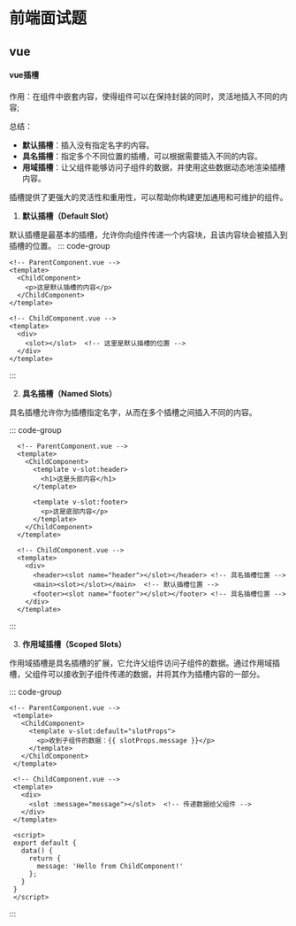 # 前端面试题  


## **vue**  


#### **vue插槽**

作用：在组件中嵌套内容，使得组件可以在保持封装的同时，灵活地插入不同的内容;  

总结：
- **默认插槽**：插入没有指定名字的内容。
- **具名插槽**：指定多个不同位置的插槽，可以根据需要插入不同的内容。
- **用域插槽**：让父组件能够访问子组件的数据，并使用这些数据动态地渲染插槽内容。
  
插槽提供了更强大的灵活性和重用性，可以帮助你构建更加通用和可维护的组件。

1. **默认插槽（Default Slot）**

  默认插槽是最基本的插槽，允许你向组件传递一个内容块，且该内容块会被插入到插槽的位置。
  ::: code-group

  ```vue  
  <!-- ParentComponent.vue -->
  <template>
    <ChildComponent>
      <p>这是默认插槽的内容</p>
    </ChildComponent>
  </template>
  
  <!-- ChildComponent.vue -->
  <template>
    <div>
      <slot></slot>  <!-- 这里是默认插槽的位置 -->
    </div>
  </template>

  ```
  ::: 
  
2. **具名插槽（Named Slots）**
   
  具名插槽允许你为插槽指定名字，从而在多个插槽之间插入不同的内容。
  
  ::: code-group

  ```vue
    <!-- ParentComponent.vue -->
    <template>
      <ChildComponent>
        <template v-slot:header>
          <h1>这是头部内容</h1>
        </template>
    
        <template v-slot:footer>
          <p>这是底部内容</p>
        </template>
      </ChildComponent>
    </template>
    
    <!-- ChildComponent.vue -->
    <template>
      <div>
        <header><slot name="header"></slot></header> <!-- 具名插槽位置 -->
        <main><slot></slot></main>  <!-- 默认插槽位置 -->
        <footer><slot name="footer"></slot></footer> <!-- 具名插槽位置 -->
      </div>
    </template>
  ```
  :::  

3. **作用域插槽（Scoped Slots）**

 作用域插槽是具名插槽的扩展，它允许父组件访问子组件的数据。通过作用域插槽，父组件可以接收到子组件传递的数据，并将其作为插槽内容的一部分。

 ::: code-group

 ```vue
 <!-- ParentComponent.vue -->
  <template>
    <ChildComponent>
      <template v-slot:default="slotProps">
        <p>收到子组件的数据：{{ slotProps.message }}</p>
      </template>
    </ChildComponent>
  </template>
  
  <!-- ChildComponent.vue -->
  <template>
    <div>
      <slot :message="message"></slot>  <!-- 传递数据给父组件 -->
    </div>
  </template>
  
  <script>
  export default {
    data() {
      return {
        message: 'Hello from ChildComponent!'
      };
    }
  }
  </script>
 ```
 :::

